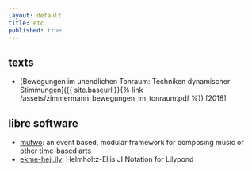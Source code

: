 ```yaml
---
layout: default
title: etc
published: true
---
```


## texts

- [Bewegungen im unendlichen Tonraum: Techniken dynamischer Stimmungen]({{ site.baseurl }}{% link /assets/zimmermann_bewegungen_im_tonraum.pdf %}) [2018]


##  libre software

- [mutwo](https://github.com/mutwo-org/mutwo): an event based, modular framework for composing music or other time-based arts
- [ekme-heji.ily](https://github.com/levinericzimmermann/ekme-heji.ily): Helmholtz-Ellis JI Notation for Lilypond
